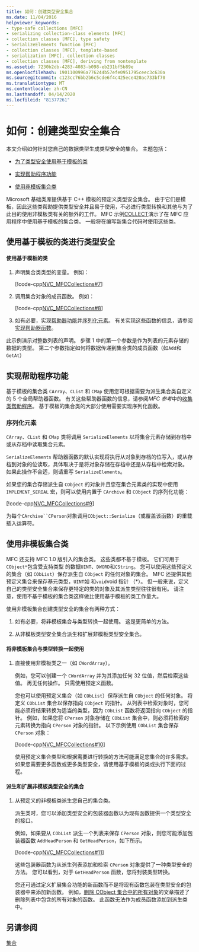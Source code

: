 ```yaml
---
title: 如何：创建类型安全集合
ms.date: 11/04/2016
helpviewer_keywords:
- type-safe collections [MFC]
- serializing collection-class elements [MFC]
- collection classes [MFC], type safety
- SerializeElements function [MFC]
- collection classes [MFC], template-based
- serialization [MFC], collection classes
- collection classes [MFC], deriving from nontemplate
ms.assetid: 7230b2db-4283-4083-b098-eb231bf5b89e
ms.openlocfilehash: 1901100996a776244b57efe0951795ceec3c630a
ms.sourcegitcommit: c123cc76bb2b6c5cde6f4c425ece420ac733bf70
ms.translationtype: MT
ms.contentlocale: zh-CN
ms.lasthandoff: 04/14/2020
ms.locfileid: "81377261"
---
```

# <a name="how-to-make-a-type-safe-collection"></a>如何：创建类型安全集合

本文介绍如何针对您自己的数据类型生成类型安全的集合。 主题包括：

- [为了类型安全使用基于模板的类](#_core_using_template.2d.based_classes_for_type_safety)

- [实现帮助程序功能](#_core_implementing_helper_functions)

- [使用非模板集合类](#_core_using_nontemplate_collection_classes)

Microsoft 基础类库提供基于 C++ 模板的预定义类型安全集合。 由于它们是模板，因此这些类帮助提供类型安全并且易于使用，不必进行类型转换和其他与为了此目的使用非模板类有关的额外的工作。 MFC 示例[COLLECT](../overview/visual-cpp-samples.md)演示了在 MFC 应用程序中使用基于模板的集合类。 一般将在编写新集合代码时使用这些类。

## <a name="using-template-based-classes-for-type-safety"></a><a name="_core_using_template.2d.based_classes_for_type_safety"></a>使用基于模板的类进行类型安全

#### <a name="to-use-template-based-classes"></a>使用基于模板的类

1. 声明集合类类型的变量。 例如：

   [!code-cpp[NVC_MFCCollections#7](../mfc/codesnippet/cpp/how-to-make-a-type-safe-collection_1.cpp)]

1. 调用集合对象的成员函数。 例如：

   [!code-cpp[NVC_MFCCollections#8](../mfc/codesnippet/cpp/how-to-make-a-type-safe-collection_2.cpp)]

1. 如有必要，实现[帮助器功能](../mfc/reference/collection-class-helpers.md)并[序列化元素](../mfc/reference/collection-class-helpers.md#serializeelements)。 有关实现这些函数的信息，请参阅[实现帮助器函数](#_core_implementing_helper_functions)。

此示例演示对整数列表的声明。 步骤 1 中的第一个参数是作为列表的元素存储的数据的类型。 第二个参数指定如何将数据传递到集合类的成员函数（如`Add`和`GetAt`）

## <a name="implementing-helper-functions"></a><a name="_core_implementing_helper_functions"></a>实现帮助程序功能

基于模板的集合类 `CArray`、`CList` 和 `CMap` 使用您可根据需要为派生集合类自定义的 5 个全局帮助器函数。 有关这些帮助器函数的信息，请参阅*MFC 参考*中的[收集类帮助程序](../mfc/reference/collection-class-helpers.md)。 基于模板的集合类的大部分使用需要实现序列化函数。

### <a name="serializing-elements"></a><a name="_core_serializing_elements"></a>序列化元素

`CArray`、`CList` 和 `CMap` 类将调用 `SerializeElements` 以将集合元素存储到存档中或从存档中读取集合元素。

`SerializeElements` 帮助器函数的默认实现将执行从对象到存档的位写入，或从存档到对象的位读取，具体取决于是将对象存储在存档中还是从存档中检索对象。 如果此操作不合适，则请重写 `SerializeElements`。

如果您的集合存储派生自 `CObject` 的对象并且您在集合元素类的实现中使用 `IMPLEMENT_SERIAL` 宏，则可以使用内置于 `CArchive` 和 `CObject` 的序列化功能：

[!code-cpp[NVC_MFCCollections#9](../mfc/codesnippet/cpp/how-to-make-a-type-safe-collection_3.cpp)]

为每个`CArchive``CPerson`对象调用`CObject::Serialize`（或覆盖该函数）的重载插入运算符。

## <a name="using-nontemplate-collection-classes"></a><a name="_core_using_nontemplate_collection_classes"></a>使用非模板集合类

MFC 还支持 MFC 1.0 版引入的集合类。 这些类都不基于模板。 它们可用于`CObject*`包含受支持类型 的数据`UINT`、`DWORD`和`CString`。 您可以使用这些预定义的集合（如 `CObList`）保存派生自 `CObject` 的任何对象的集合。 MFC 还提供其他预定义集合来保存基元类型，`UINT`如 和`void`void 指针 （*）。 但一般来说，定义自己的类型安全集合来保存更特定的类的对象及其派生类型往往很有用。 请注意，使用不基于模板的集合类这样做比使用基于模板的类工作量大。

使用非模板集合创建类型安全的集合有两种方式：

1. 如有必要，将非模板集合与类型转换一起使用。 这是更简单的方法。

1. 从非模板类型安全集合派生和扩展非模板类型安全集合。

#### <a name="to-use-the-nontemplate-collections-with-type-casting"></a>将非模板集合与类型转换一起使用

1. 直接使用非模板类之一（如 `CWordArray`）。

   例如，您可以创建一个 `CWordArray` 并为其添加任何 32 位值，然后检索这些值。 再无任何操作。 只需使用预定义函数。

   您也可以使用预定义集合（如 `CObList`）保存派生自 `CObject` 的任何对象。 将定义 `CObList` 集合以保存指向 `CObject` 的指针。 从列表中检索对象时，您可能必须将结果转换为适当的类型，因为 `CObList` 函数将返回指向 `CObject` 的指针。 例如，如果您将 `CPerson` 对象存储在 `CObList` 集合中，则必须将检索的元素转换为指向 `CPerson` 对象的指针。 以下示例使用 `CObList` 集合保存 `CPerson` 对象：

   [!code-cpp[NVC_MFCCollections#10](../mfc/codesnippet/cpp/how-to-make-a-type-safe-collection_4.cpp)]

   使用预定义集合类型和根据需要进行转换的方法可能满足您集合的许多需求。 如果您需要更多函数或更多类型安全，请使用基于模板的类或执行下面的过程。

#### <a name="to-derive-and-extend-a-nontemplate-type-safe-collection"></a>派生和扩展非模板类型安全的集合

1. 从预定义的非模板类派生您自己的集合类。

   派生类时，您可以添加类型安全的包装器函数以为现有函数提供一个类型安全的接口。

   例如，如果要从 `CObList` 派生一个列表来保存 `CPerson` 对象，则您可能添加包装器函数 `AddHeadPerson` 和 `GetHeadPerson`，如下所示。

   [!code-cpp[NVC_MFCCollections#11](../mfc/codesnippet/cpp/how-to-make-a-type-safe-collection_5.h)]

   这些包装器函数为从派生列表添加和检索 `CPerson` 对象提供了一种类型安全的方法。 您可以看到，对于 `GetHeadPerson` 函数，您将封装类型转换。

   您还可通过定义扩展集合功能的新函数而不是将现有函数包装在类型安全的包装器中来添加新函数。 例如，[删除 CObject 集合中的所有对象](../mfc/deleting-all-objects-in-a-cobject-collection.md)的文章描述了删除列表中包含的所有对象的函数。 此函数无法作为成员函数添加到派生类中。

## <a name="see-also"></a>另请参阅

[集合](../mfc/collections.md)
